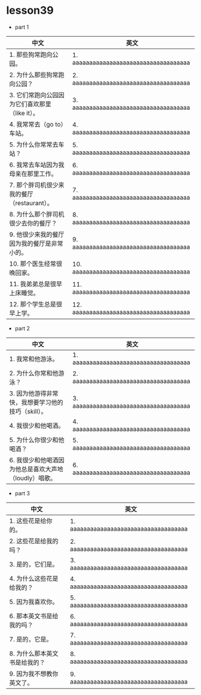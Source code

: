 
# lesson39

- part 1

| 中文                                           | 英文                                    |
| ---------------------------------------------- | --------------------------------------- |
| 1. 那些狗常跑向公园。                          | 1. aaaaaaaaaaaaaaaaaaaaaaaaaaaaaaaaaaa  |
| 2. 为什么那些狗常跑向公园？                    | 2. aaaaaaaaaaaaaaaaaaaaaaaaaaaaaaaaaaa  |
| 3. 它们常跑向公园因为它们喜欢那里（like it）。 | 3. aaaaaaaaaaaaaaaaaaaaaaaaaaaaaaaaaaa  |
| 4. 我常常去（go to）车站。                     | 4. aaaaaaaaaaaaaaaaaaaaaaaaaaaaaaaaaaa  |
| 5. 为什么你常常去车站？                        | 5. aaaaaaaaaaaaaaaaaaaaaaaaaaaaaaaaaaa  |
| 6. 我常去车站因为我母亲在那里工作。            | 6. aaaaaaaaaaaaaaaaaaaaaaaaaaaaaaaaaaa  |
| 7. 那个胖司机很少来我的餐厅（restaurant）。    | 7. aaaaaaaaaaaaaaaaaaaaaaaaaaaaaaaaaaa  |
| 8. 为什么那个胖司机很少去你的餐厅？            | 8. aaaaaaaaaaaaaaaaaaaaaaaaaaaaaaaaaaa  |
| 9. 他很少来我的餐厅因为我的餐厅是非常小的。    | 9. aaaaaaaaaaaaaaaaaaaaaaaaaaaaaaaaaaa  |
| 10. 那个医生经常很晚回家。                     | 10. aaaaaaaaaaaaaaaaaaaaaaaaaaaaaaaaaaa |
| 11. 我弟弟总是很早上床睡觉。                   | 11. aaaaaaaaaaaaaaaaaaaaaaaaaaaaaaaaaaa |
| 12. 那个学生总是很早上学。                     | 12. aaaaaaaaaaaaaaaaaaaaaaaaaaaaaaaaaaa |

- part 2

| 中文                                                  | 英文                                   |
| ----------------------------------------------------- | -------------------------------------- |
| 1. 我常和他游泳。                                     | 1. aaaaaaaaaaaaaaaaaaaaaaaaaaaaaaaaaaa |
| 2. 为什么你常和他游泳？                               | 2. aaaaaaaaaaaaaaaaaaaaaaaaaaaaaaaaaaa |
| 3. 因为他游得非常快，我想要学习他的技巧（skill）。    | 3. aaaaaaaaaaaaaaaaaaaaaaaaaaaaaaaaaaa |
| 4. 我很少和他喝酒。                                   | 4. aaaaaaaaaaaaaaaaaaaaaaaaaaaaaaaaaaa |
| 5. 为什么你很少和他喝酒？                             | 5. aaaaaaaaaaaaaaaaaaaaaaaaaaaaaaaaaaa |
| 6. 我很少和他喝酒因为他总是喜欢大声地（loudly）唱歌。 | 6. aaaaaaaaaaaaaaaaaaaaaaaaaaaaaaaaaaa |

- part 3

| 中文                          | 英文                                   |
| ----------------------------- | -------------------------------------- |
| 1. 这些花是给你的。           | 1. aaaaaaaaaaaaaaaaaaaaaaaaaaaaaaaaaaa |
| 2. 这些花是给我的吗？         | 2. aaaaaaaaaaaaaaaaaaaaaaaaaaaaaaaaaaa |
| 3. 是的，它们是。             | 3. aaaaaaaaaaaaaaaaaaaaaaaaaaaaaaaaaaa |
| 4. 为什么这些花是给我的？     | 4. aaaaaaaaaaaaaaaaaaaaaaaaaaaaaaaaaaa |
| 5. 因为我喜欢你。             | 5. aaaaaaaaaaaaaaaaaaaaaaaaaaaaaaaaaaa |
| 6. 那本英文书是给我的吗？     | 6. aaaaaaaaaaaaaaaaaaaaaaaaaaaaaaaaaaa |
| 7. 是的，它是。               | 7. aaaaaaaaaaaaaaaaaaaaaaaaaaaaaaaaaaa |
| 8. 为什么那本英文书是给我的？ | 8. aaaaaaaaaaaaaaaaaaaaaaaaaaaaaaaaaaa |
| 9. 因为我不想教你英文了。     | 9. aaaaaaaaaaaaaaaaaaaaaaaaaaaaaaaaaaa |
